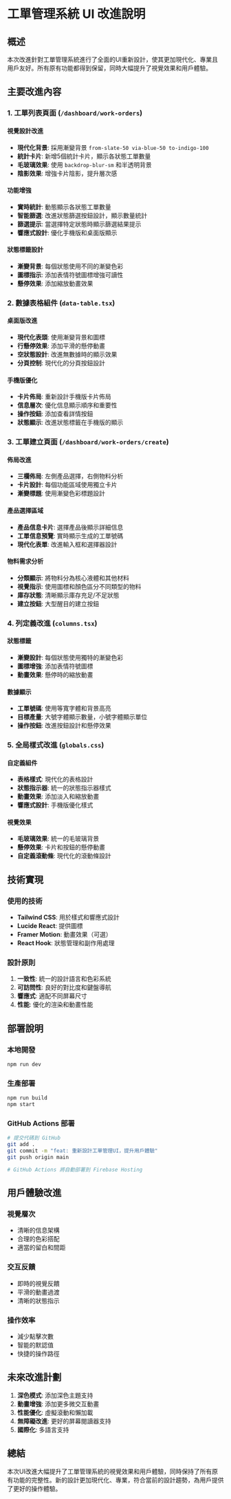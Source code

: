# 工單管理系統 UI 改進說明

## 概述

本次改進針對工單管理系統進行了全面的UI重新設計，使其更加現代化、專業且用戶友好。所有原有功能都得到保留，同時大幅提升了視覺效果和用戶體驗。

## 主要改進內容

### 1. 工單列表頁面 (`/dashboard/work-orders`)

#### 視覺設計改進
- **現代化背景**: 採用漸變背景 `from-slate-50 via-blue-50 to-indigo-100`
- **統計卡片**: 新增5個統計卡片，顯示各狀態工單數量
- **毛玻璃效果**: 使用 `backdrop-blur-sm` 和半透明背景
- **陰影效果**: 增強卡片陰影，提升層次感

#### 功能增強
- **實時統計**: 動態顯示各狀態工單數量
- **智能篩選**: 改進狀態篩選按鈕設計，顯示數量統計
- **篩選提示**: 當選擇特定狀態時顯示篩選結果提示
- **響應式設計**: 優化手機版和桌面版顯示

#### 狀態標籤設計
- **漸變背景**: 每個狀態使用不同的漸變色彩
- **圖標指示**: 添加表情符號圖標增強可讀性
- **懸停效果**: 添加縮放動畫效果

### 2. 數據表格組件 (`data-table.tsx`)

#### 桌面版改進
- **現代化表頭**: 使用漸變背景和圖標
- **行懸停效果**: 添加平滑的懸停動畫
- **空狀態設計**: 改進無數據時的顯示效果
- **分頁控制**: 現代化的分頁按鈕設計

#### 手機版優化
- **卡片佈局**: 重新設計手機版卡片佈局
- **信息層次**: 優化信息顯示順序和重要性
- **操作按鈕**: 添加查看詳情按鈕
- **狀態顯示**: 改進狀態標籤在手機版的顯示

### 3. 工單建立頁面 (`/dashboard/work-orders/create`)

#### 佈局改進
- **三欄佈局**: 左側產品選擇，右側物料分析
- **卡片設計**: 每個功能區域使用獨立卡片
- **漸變標題**: 使用漸變色彩標題設計

#### 產品選擇區域
- **產品信息卡片**: 選擇產品後顯示詳細信息
- **工單信息預覽**: 實時顯示生成的工單號碼
- **現代化表單**: 改進輸入框和選擇器設計

#### 物料需求分析
- **分類顯示**: 將物料分為核心液體和其他材料
- **視覺指示**: 使用圖標和顏色區分不同類型的物料
- **庫存狀態**: 清晰顯示庫存充足/不足狀態
- **建立按鈕**: 大型醒目的建立按鈕

### 4. 列定義改進 (`columns.tsx`)

#### 狀態標籤
- **漸變設計**: 每個狀態使用獨特的漸變色彩
- **圖標增強**: 添加表情符號圖標
- **動畫效果**: 懸停時的縮放動畫

#### 數據顯示
- **工單號碼**: 使用等寬字體和背景高亮
- **目標產量**: 大號字體顯示數量，小號字體顯示單位
- **操作按鈕**: 改進按鈕設計和懸停效果

### 5. 全局樣式改進 (`globals.css`)

#### 自定義組件
- **表格樣式**: 現代化的表格設計
- **狀態指示器**: 統一的狀態指示器樣式
- **動畫效果**: 添加淡入和縮放動畫
- **響應式設計**: 手機版優化樣式

#### 視覺效果
- **毛玻璃效果**: 統一的毛玻璃背景
- **懸停效果**: 卡片和按鈕的懸停動畫
- **自定義滾動條**: 現代化的滾動條設計

## 技術實現

### 使用的技術
- **Tailwind CSS**: 用於樣式和響應式設計
- **Lucide React**: 提供圖標
- **Framer Motion**: 動畫效果（可選）
- **React Hook**: 狀態管理和副作用處理

### 設計原則
1. **一致性**: 統一的設計語言和色彩系統
2. **可訪問性**: 良好的對比度和鍵盤導航
3. **響應式**: 適配不同屏幕尺寸
4. **性能**: 優化的渲染和動畫性能

## 部署說明

### 本地開發
```bash
npm run dev
```

### 生產部署
```bash
npm run build
npm start
```

### GitHub Actions 部署
```bash
# 提交代碼到 GitHub
git add .
git commit -m "feat: 重新設計工單管理UI，提升用戶體驗"
git push origin main

# GitHub Actions 將自動部署到 Firebase Hosting
```

## 用戶體驗改進

### 視覺層次
- 清晰的信息架構
- 合理的色彩搭配
- 適當的留白和間距

### 交互反饋
- 即時的視覺反饋
- 平滑的動畫過渡
- 清晰的狀態指示

### 操作效率
- 減少點擊次數
- 智能的默認值
- 快捷的操作路徑

## 未來改進計劃

1. **深色模式**: 添加深色主題支持
2. **動畫增強**: 添加更多微交互動畫
3. **性能優化**: 虛擬滾動和懶加載
4. **無障礙改進**: 更好的屏幕閱讀器支持
5. **國際化**: 多語言支持

## 總結

本次UI改進大幅提升了工單管理系統的視覺效果和用戶體驗，同時保持了所有原有功能的完整性。新的設計更加現代化、專業，符合當前的設計趨勢，為用戶提供了更好的操作體驗。

